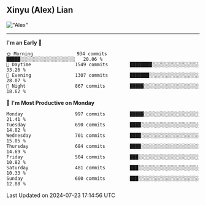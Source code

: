 ## Xinyu (Alex) Lian

!["Alex"](metrics-main.svg)

---
<!--START_SECTION:waka-->
**I'm an Early 🐤** 

```text
🌞 Morning                934 commits         █████░░░░░░░░░░░░░░░░░░░░   20.06 % 
🌆 Daytime                1549 commits        ████████░░░░░░░░░░░░░░░░░   33.26 % 
🌃 Evening                1307 commits        ███████░░░░░░░░░░░░░░░░░░   28.07 % 
🌙 Night                  867 commits         █████░░░░░░░░░░░░░░░░░░░░   18.62 % 
```
📅 **I'm Most Productive on Monday** 

```text
Monday                   997 commits         █████░░░░░░░░░░░░░░░░░░░░   21.41 % 
Tuesday                  690 commits         ████░░░░░░░░░░░░░░░░░░░░░   14.82 % 
Wednesday                701 commits         ████░░░░░░░░░░░░░░░░░░░░░   15.05 % 
Thursday                 684 commits         ████░░░░░░░░░░░░░░░░░░░░░   14.69 % 
Friday                   504 commits         ███░░░░░░░░░░░░░░░░░░░░░░   10.82 % 
Saturday                 481 commits         ███░░░░░░░░░░░░░░░░░░░░░░   10.33 % 
Sunday                   600 commits         ███░░░░░░░░░░░░░░░░░░░░░░   12.88 % 
```



 Last Updated on 2024-07-23 17:14:56 UTC
<!--END_SECTION:waka-->
